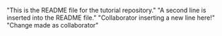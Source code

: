 "This is the README file for the tutorial repository."
"A second line is inserted into the README file."
"Collaborator inserting a new line here!"
"Change made as collaborator"
